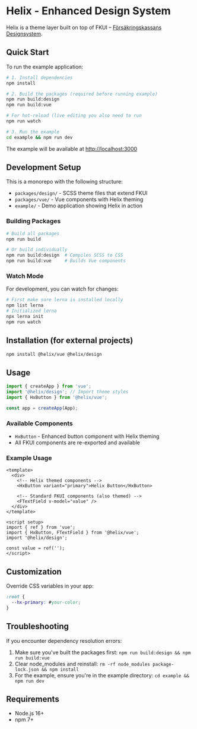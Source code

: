 # Helix - Enhanced Design System

Helix is a theme layer built on top of FKUI – [Försäkringskassans Designsystem](https://designsystem.forsakringskassan.se/latest/).

## Quick Start

To run the example application:

```bash
# 1. Install dependencies
npm install

# 2. Build the packages (required before running example)
npm run build:design
npm run build:vue

# For hot-reload (live editing you also need to run
npm run watch

# 3. Run the example
cd example && npm run dev
```

The example will be available at <http://localhost:3000>

## Development Setup

This is a monorepo with the following structure:

- `packages/design/` - SCSS theme files that extend FKUI
- `packages/vue/` - Vue components with Helix theming
- `example/` - Demo application showing Helix in action

### Building Packages

```bash
# Build all packages
npm run build

# Or build individually
npm run build:design  # Compiles SCSS to CSS
npm run build:vue     # Builds Vue components
```

### Watch Mode

For development, you can watch for changes:

```bash
# First make sure lerna is installed locally
npm list lerna
# Initialized lerna
npx lerna init
npm run watch
```

## Installation (for external projects)

```bash
npm install @helix/vue @helix/design
```

## Usage

```javascript
import { createApp } from 'vue';
import '@helix/design'; // Import theme styles
import { HxButton } from '@helix/vue';

const app = createApp(App);
```

### Available Components

- `HxButton` - Enhanced button component with Helix theming
- All FKUI components are re-exported and available

### Example Usage

```vue
<template>
  <div>
    <!-- Helix themed components -->
    <HxButton variant="primary">Helix Button</HxButton>
    
    <!-- Standard FKUI components (also themed) -->
    <FTextField v-model="value" />
  </div>
</template>

<script setup>
import { ref } from 'vue';
import { HxButton, FTextField } from '@helix/vue';
import '@helix/design';

const value = ref('');
</script>
```

## Customization

Override CSS variables in your app:

```css
:root {
  --hx-primary: #your-color;
}
```

## Troubleshooting

If you encounter dependency resolution errors:

1. Make sure you've built the packages first: `npm run build:design && npm run build:vue`
2. Clear node_modules and reinstall: `rm -rf node_modules package-lock.json && npm install`
3. For the example, ensure you're in the example directory: `cd example && npm run dev`

## Requirements

- Node.js 16+
- npm 7+
